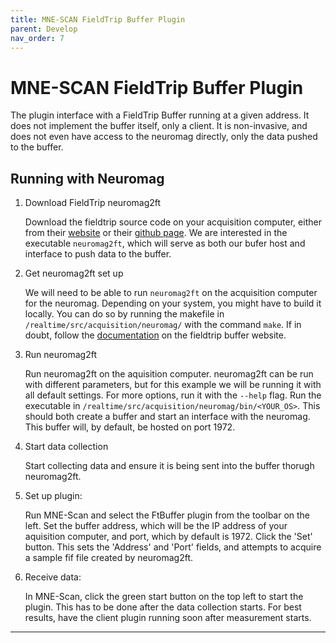 ```yaml
---
title: MNE-SCAN FieldTrip Buffer Plugin
parent: Develop
nav_order: 7
---
```


# MNE-SCAN FieldTrip Buffer Plugin

The plugin interface with a FieldTrip Buffer running at a given address. It does not implement the buffer itself, only a client. It is non-invasive, and does not even have access to the neuromag directly, only the data pushed to the buffer.

## Running with Neuromag

1. Download FieldTrip neuromag2ft

   Download the fieldtrip source code on your acquisition computer, either from their [website](http://www.fieldtriptoolbox.org/download/) or their [github page](https://github.com/fieldtrip/fieldtrip). We are interested in the executable `neuromag2ft`, which will serve as both our bufer host and interface to push data to the buffer.

2. Get neuromag2ft set up

   We will need to be able to run `neuromag2ft` on the acquisition computer for the neuromag. Depending on your system, you might have to build it locally. You can do so by running the makefile in `/realtime/src/acquisition/neuromag/` with the command `make`. If in doubt, follow the [documentation](http://www.fieldtriptoolbox.org/development/realtime/neuromag/) on the fieldtrip buffer website.

3. Run neuromag2ft

   Run neuromag2ft on the aquisition computer. neuromag2ft can be run with different parameters, but for this example we will be running it with all default settings. For more options, run it with the `--help` flag. Run the executable in `/realtime/src/acquisition/neuromag/bin/<YOUR_OS>`. This should both create a buffer and start an interface with the neuromag. This buffer will, by default, be hosted on port 1972.

4. Start data collection

   Start collecting data and ensure it is being sent into the buffer thorugh neuromag2ft.

5. Set up plugin:

   Run MNE-Scan and select the FtBuffer plugin from the toolbar on the left. Set the buffer address, which will be the IP address of your aquisition computer, and port, which by default is 1972. Click the 'Set' button. This sets the 'Address' and 'Port' fields, and attempts to acquire a sample fif file created by neuromag2ft.

6. Receive data:

   In MNE-Scan, click the green start button on the top left to start the plugin. This has to be done after the data collection starts. For best results, have the client plugin running soon after measurement starts.

-------------------
